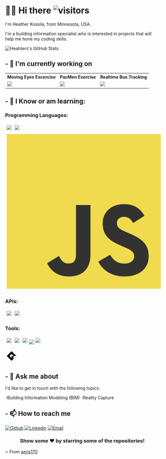 <!---
mand0002/mand0002 is a ✨ special ✨ repository because its `README.md` (this file) appears on your GitHub profile.
You can click the Preview link to take a look at your changes.
--->

# 🙋‍♂️ Hi there ![visitors](https://img.shields.io/badge/dynamic/json?color=informational&label=visitor&query=value&url=https%3A%2F%2Fapi.countapi.xyz%2Fhit%2Faeris170.aeris170%2Freadme)

I'm Heather Kossila, from Minnesota, USA.

I'm a building information specialist who is interested in projects that will help me hone my coding skills.

![Heahters's GitHub Stats](https://github-readme-stats.vercel.app/api?username=mand0002&show_icons=true)

## - 🔭 I'm currently working on

<table style="width:100%; table-layout:fixed">
  <tr>
    <th>Moving Eyes Excercise</th>
    <th>PacMen Exercise</th>
    <th>Realtime Bus Tracking</th>
  </tr>
  <tr>
    <td>
		<a href="https://github.com/mand0002/hashDemoBlockies">
			<img src="https://github.com/mand0002/hashDemoBlockies/blob/master/blockies.png" />
		</a>
	</td>
    <td>
		<a href="https://github.com/mand0002/hashDemoBlockies">
			<img src="https://github.com/mand0002/hashDemoBlockies/blob/master/blockies.png" />
		</a>
	</td>
    <td>
		<a href="https://github.com/mand0002/hashDemoBlockies">
			<img src="https://github.com/mand0002/hashDemoBlockies/blob/master/blockies.png" />
		</a>
	</td>
  </tr>
</table>

## - 🧠 I Know or am learning:
### Programming Languages:

<img width="50%" src=https://www.cadtutor.net/forum/uploads/monthly_2009_07/LISPicon.png.1d10b9fc239356fe3d6b327d0c7bcf5c.png style="margin:5px" /><img src="http://img.shields.io/badge/-VBA-black?style=for-the-badge&logo=vba&logoColor=blue" style="margin:5px" /><img src=https://raw.githubusercontent.com/voodootikigod/logo.js/master/js.png style="margin:5px" />

### APIs:

<img src="http://img.shields.io/badge/-somethig-black?style=for-the-badge&logo=opengl" style="margin:5px" /><img src="http://img.shields.io/badge/-something else-black?style=for-the-badge&logo=qt" style="margin:5px" />

### Tools:

<img src="http://img.shields.io/badge/-git-black?style=for-the-badge&logo=git" style="margin:5px" /><img src="http://img.shields.io/badge/-gitgub-black?style=for-the-badge&logo=github" style="margin:5px" /><img src="http://img.shields.io/badge/-unity-black?style=for-the-badge&logo=unity" style="margin:5px" /><img src="http://img.shields.io/badge/-godot-black?style=for-the-badge&logo=godot-engine" style="margin:25x" /><img src="http://img.shields.io/badge/-maven-black?style=for-the-badge&logo=apache-maven&logoColor=red" style="margin:5px" />

<code><img src="https://github.com/github/explore/blob/master/topics/gamemaker/gamemaker.png?raw=true" height="32" style="margin:5px" /></code>

## - 💬 Ask me about

I'd like to get in touch with the following topics:

-Building Information Modeling (BIM)
-Reality Capture

## - 📫 How to reach me

[![Github](https://img.shields.io/badge/-Github-000?style=flat&logo=Github&logoColor=white)](https://github.com/mand0002)
[![Linkedin](https://img.shields.io/badge/-LinkedIn-blue?style=flat&logo=Linkedin&logoColor=white)](https://www.linkedin.com/in/heatherkossila/)
[![Email](https://img.shields.io/badge/-Email-c14438?style=flat&logo=Gmail&logoColor=white)](mailto:mand0002@hotmail.com)
<div align="center">

### Show some ❤️ by starring some of the repositories!

</div>

⭐ From [aeris170](https://github.com/aeris170)

